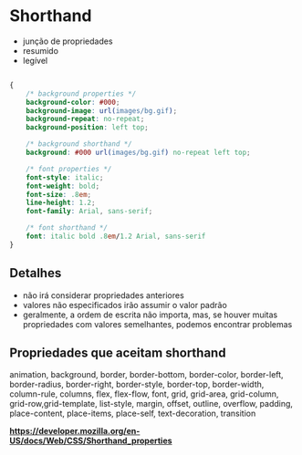 # Shorthand

* junção de propriedades
* resumido
* legível

```css

{
    /* background properties */
    background-color: #000;
    background-image: url(images/bg.gif);
    background-repeat: no-repeat;
    background-position: left top;

    /* background shorthand */
    background: #000 url(images/bg.gif) no-repeat left top;

    /* font properties */
    font-style: italic;
    font-weight: bold;
    font-size: .8em;
    line-height: 1.2;
    font-family: Arial, sans-serif;

    /* font shorthand */
    font: italic bold .8em/1.2 Arial, sans-serif
}

```

## Detalhes 

* não irá considerar propriedades anteriores 
* valores não especificados irão assumir o valor padrão
* geralmente, a ordem de escrita não importa, mas, se houver muitas propriedades 
com valores semelhantes, podemos encontrar problemas

## Propriedades que aceitam shorthand

animation, background, border, border-bottom, border-color, border-left, 
border-radius, border-right, border-style, border-top, border-width,
column-rule, columns, flex, flex-flow, font, grid, grid-area, grid-column,
grid-row,grid-template, list-style, margin, offset, outline, overflow, padding,
place-content, place-items, place-self, text-decoration, transition

**https://developer.mozilla.org/en-US/docs/Web/CSS/Shorthand_properties**